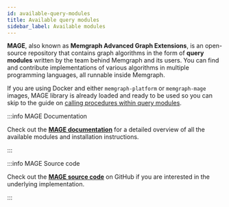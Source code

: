 ```yaml
---
id: available-query-modules
title: Available query modules
sidebar_label: Available modules
---
```


**MAGE**, also known as **Memgraph Advanced Graph Extensions**, is an
open-source repository that contains graph algorithms in the form of **query
modules** written by the team behind Memgraph and its users. You can find and
contribute implementations of various algorithms in multiple programming
languages, all runnable inside Memgraph.

If you are using Docker and either `memgraph-platform` or `memgraph-mage`
images, MAGE library is already loaded and ready to be used so you can skip to
the guide on [calling procedures within query
modules](load-call-query-modules#calling-query-modules).

:::info MAGE Documentation

Check out the **[MAGE documentation](/mage)** for a detailed overview of all the
available modules and installation instructions.

:::

:::info MAGE Source code

Check out the **[MAGE source code](https://github.com/memgraph/mage)** on GitHub
if you are interested in the underlying implementation.

:::
